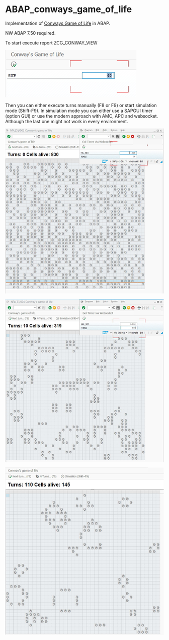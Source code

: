 ﻿# ABAP_conways_game_of_life

Implementation of [Conways Game of Life](https://en.wikipedia.org/wiki/Conway%27s_Game_of_Life) in ABAP. 

NW ABAP 7.50 required.

To start execute report ZCG_CONWAY_VIEW

![Start screen](/mimes/start_screen.jpg?raw=true "Start screen")

Then you can either execute turns manually (F8 or F9) or start simulation mode (Shift-F9).
In simulation mode you can either use a SAPGUI timer (option GUI) or use the modern approach with AMC, APC and websocket. Although the last one might not work in every environment.

![Init](/mimes/gol_with_websocket_timer.jpg?raw=true "Init")

![After 10 turns](/mimes/gol_after_10_turns.jpg?raw=true "After 10 turns")

![After 110 turns](/mimes/gol_after_110_turns.jpg?raw=true "After 110 turns")
